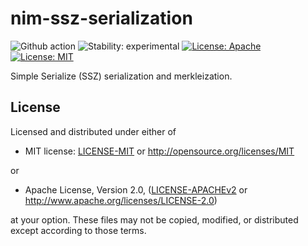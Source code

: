 # nim-ssz-serialization

![Github action](https://github.com/status-im/nim-ssz-serialization/workflows/nim-ssz-serialization%20CI/badge.svg)
![Stability: experimental](https://img.shields.io/badge/stability-experimental-orange.svg)
[![License: Apache](https://img.shields.io/badge/License-Apache%202.0-blue.svg)](https://opensource.org/licenses/Apache-2.0)
[![License: MIT](https://img.shields.io/badge/License-MIT-blue.svg)](https://opensource.org/licenses/MIT)

Simple Serialize (SSZ) serialization and merkleization.

## License

Licensed and distributed under either of

* MIT license: [LICENSE-MIT](LICENSE-MIT) or http://opensource.org/licenses/MIT

or

* Apache License, Version 2.0, ([LICENSE-APACHEv2](LICENSE-APACHEv2) or http://www.apache.org/licenses/LICENSE-2.0)

at your option. These files may not be copied, modified, or distributed except according to those terms.

